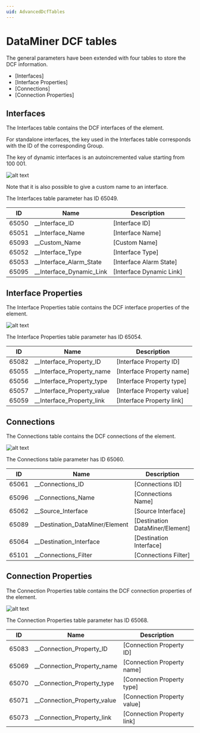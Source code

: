 ```yaml
---
uid: AdvancedDcfTables
---
```


# DataMiner DCF tables

The general parameters have been extended with four tables to store the DCF information.

- \[Interfaces\]
- \[Interface Properties\]
- \[Connections\]
- \[Connection Properties\]

## Interfaces

The Interfaces table contains the DCF interfaces of the element.

For standalone interfaces, the key used in the Interfaces table corresponds with the ID of the corresponding Group.

The key of dynamic interfaces is an autoincremented value starting from 100 001.

![alt text](~/develop/images/DcfInterfacesTable.png "DataMiner Connectivity Framework - Interfaces table.")

Note that it is also possible to give a custom name to an interface.

The Interfaces table parameter has ID 65049.

|ID|Name|Description|
|--- |--- |--- |
|65050|__Interface_ID|[Interface ID]|
|65051|__Interface_Name|[Interface Name]|
|65093|__Custom_Name|[Custom Name]|
|65052|__Interface_Type|[Interface Type]|
|65053|__Interface_Alarm_State|[Interface Alarm State]|
|65095|__Interface_Dynamic_Link|[Interface Dynamic Link]|

## Interface Properties

The Interface Properties table contains the DCF interface properties of the element.

![alt text](~/develop/images/DcfInterfacePropertiesTable.png "DataMiner Connectivity Framework - Interface Properties table.")

The Interface Properties table parameter has ID 65054.

|ID|Name|Description|
|--- |--- |--- |
|65082|__Interface_Property_ID|[Interface Property ID]|
|65055|__Interface_Property_name|[Interface Property name]|
|65056|__Interface_Property_type|[Interface Property type]|
|65057|__Interface_Property_value|[Interface Property value]|
|65059|__Interface_Property_link|[Interface Property link]|

## Connections

The Connections table contains the DCF connections of the element.

![alt text](~/develop/images/DcfConnectionsTable.png "DataMiner Connectivity Framework - Connections table.")

The Connections table parameter has ID 65060.

|ID|Name|Description|
|--- |--- |--- |
|65061|__Connections_ID|[Connections ID]|
|65096|__Connections_Name|[Connections Name]|
|65062|__Source_Interface|[Source Interface]|
|65089|__Destination_DataMiner/Element|[Destination DataMiner/Element]|
|65064|__Destination_Interface|[Destination Interface]|
|65101|__Connections_Filter|[Connections Filter]|

## Connection Properties

The Connection Properties table contains the DCF connection properties of the element.

![alt text](~/develop/images/DcfConnectionPropertiesTable.png "DataMiner Connectivity Framework - Connection Properties table.")

The Connection Properties table parameter has ID 65068.

|ID|Name|Description|
|--- |--- |--- |
|65083|__Connection_Property_ID|[Connection Property ID]|
|65069|__Connection_Property_name|[Connection Property name]|
|65070|__Connection_Property_type|[Connection Property type]|
|65071|__Connection_Property_value|[Connection Property value]|
|65073|__Connection_Property_link|[Connection Property link]|
